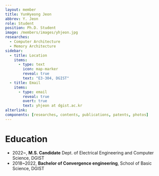```yaml
---
layout: member
title: YunHyeong Jeon
abbrev: Y. Jeon
role: Student
position: Ph.D. Student
image: /members/images/yhjeon.jpg
researches:
  - Computer Architecture
  - Memory Architecture
sidebar:
  - title: Location
    items:
      - type: text
        icon: map-marker
        reveal: true
        text: "E3-304, DGIST"
  - title: Email
    items:
      - type: email
        reveal: true
        overt: true
        text: yhjeon at dgist.ac.kr
alterlink: 
components: [researches, contents, publications, patents, photos]
---
```


# Education
* 2022~, **M.S. Candidate** Dept. of Electrical Engineering and Computer Science, DGIST
* 2018~2022, **Bachelor of Convergence engineering**, School of Basic Science, DGIST